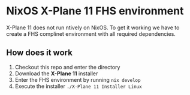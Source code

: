 # NixOS X-Plane 11 FHS environment

X-Plane 11 does not run ntively on NixOS. To get it working we have to create a FHS complinet environment with all required dependencies.

## How does it work

1. Checkout this repo and enter the directory
2. Download the **X-Plane 11** installer
3. Enter the FHS environment by running `nix develop`
4. Execute the installer `./X-Plane 11 Installer Linux`

